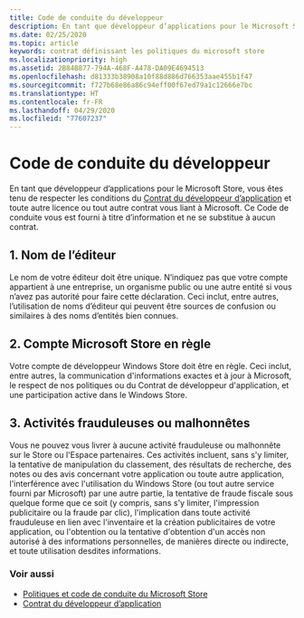 ```yaml
---
title: Code de conduite du développeur
description: En tant que développeur d’applications pour le Microsoft Store, vous êtes tenu de respecter les conditions du Contrat du développeur d’application et toute autre licence ou tout autre contrat vous liant à Microsoft.
ms.date: 02/25/2020
ms.topic: article
keywords: contrat définissant les politiques du microsoft store
ms.localizationpriority: high
ms.assetid: 2B84B877-794A-468F-A478-DA09E4694513
ms.openlocfilehash: d81333b38908a10f88d886d766353aae455b1f47
ms.sourcegitcommit: f727b68e86a86c94eff00f67ed79a1c12666e7bc
ms.translationtype: HT
ms.contentlocale: fr-FR
ms.lasthandoff: 04/29/2020
ms.locfileid: "77607237"
---
```

# <a name="developer-code-of-conduct"></a>Code de conduite du développeur

En tant que développeur d’applications pour le Microsoft Store, vous êtes tenu de respecter les conditions du [Contrat du développeur d’application](https://docs.microsoft.com/legal/windows/agreements/app-developer-agreement) et toute autre licence ou tout autre contrat vous liant à Microsoft. Ce Code de conduite vous est fourni à titre d’information et ne se substitue à aucun contrat.


## <a name="1-publisher-name"></a>1. Nom de l’éditeur

Le nom de votre éditeur doit être unique. N’indiquez pas que votre compte appartient à une entreprise, un organisme public ou une autre entité si vous n’avez pas autorité pour faire cette déclaration. Ceci inclut, entre autres, l’utilisation de noms d’éditeur qui peuvent être sources de confusion ou similaires à des noms d’entités bien connues.


## <a name="2-store-account-in-good-standing"></a>2. Compte Microsoft Store en règle

Votre compte de développeur Windows Store doit être en règle. Ceci inclut, entre autres, la communication d'informations exactes et à jour à Microsoft, le respect de nos politiques ou du Contrat de développeur d'application, et une participation active dans le Windows Store.


## <a name="3-fraudulent-or-dishonest-activities"></a>3. Activités frauduleuses ou malhonnêtes

Vous ne pouvez vous livrer à aucune activité frauduleuse ou malhonnête sur le Store ou l'Espace partenaires. Ces activités incluent, sans s'y limiter, la tentative de manipulation du classement, des résultats de recherche, des notes ou des avis concernant votre application ou toute autre application, l'interférence avec l'utilisation du Windows Store (ou tout autre service fourni par Microsoft) par une autre partie, la tentative de fraude fiscale sous quelque forme que ce soit (y compris, sans s'y limiter, l'impression publicitaire ou la fraude par clic), l'implication dans toute activité frauduleuse en lien avec l'inventaire et la création publicitaires de votre application, ou l'obtention ou la tentative d'obtention d'un accès non autorisé à des informations personnelles, de manières directe ou indirecte, et toute utilisation desdites informations.


### <a name="see-also"></a>Voir aussi

- [Politiques et code de conduite du Microsoft Store](store-policies-and-code-of-conduct.md)
- [Contrat du développeur d’application](https://docs.microsoft.com/legal/windows/agreements/app-developer-agreement)